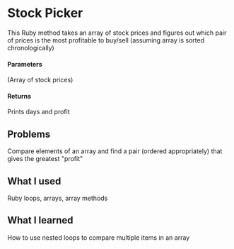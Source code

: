 # Stock Picker

This Ruby method takes an array of stock prices and figures out which pair of prices is the most profitable to buy/sell (assuming array is sorted chronologically)

#### Parameters

(Array of stock prices)

#### Returns

Prints days and profit

## Problems

Compare elements of an array and find a pair (ordered appropriately) that gives the greatest "profit"

## What I used

Ruby loops, arrays, array methods

## What I learned

How to use nested loops to compare multiple items in an array
